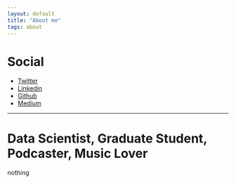 ```yaml
---
layout: default
title: "About me"
tags: about
---
```


# <a name="top"></a>Social

* [Twitter](https://twitter.com/marcola_tex)
* [Linkedin](https://www.linkedin.com/in/marcos-vinicius-575105a3)
* [Github](https://github.com/marcostx)
* [Medium](https://medium.com/@ecclesiedei)

***

# <a name="Headings"></a>Data Scientist, Graduate Student, Podcaster, Music Lover

nothing
